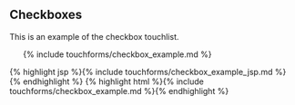<h2 class="section-subtitle">Checkboxes</h2>
<p>This is an example of the checkbox touchlist.</p>

<div class="doc-box">
	<ul class="touchList">
		{% include touchforms/checkbox_example.md %}
	</ul>
</div>

<div class="doc-content j-code">
	{% highlight jsp %}{% include touchforms/checkbox_example_jsp.md %}{% endhighlight %}
    {% highlight html %}{% include touchforms/checkbox_example.md %}{% endhighlight %}
</div>
